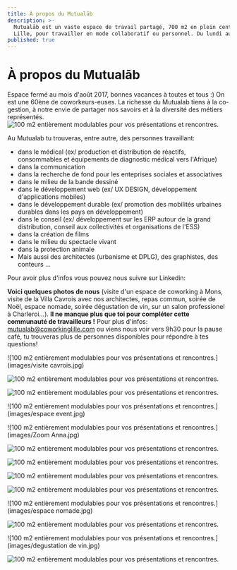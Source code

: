 ```yaml
---
title: À propos du Mutualāb
description: >-
  Mutualāb est un vaste espace de travail partagé, 700 m2 en plein centre de
  Lille, pour travailler en mode collaboratif ou personnel. Du lundi au vendredi de 9h à 19h.
published: true
---
```

# À propos du Mutualāb 
Espace fermé au mois d'août 2017, bonnes vacances à toutes et tous :) 
On est une 60ène de coworkeurs-euses. La richesse du Mutualab tiens à la co-gestion, à notre envie de partager nos savoirs et à la diversité des métiers représentés. 
![100 m2 entièrement modulables pour vos présentations et rencontres.](images/photoscwkrs-mutualab.jpg) 

Au Mutualab tu trouveras, entre autre, des personnes travaillant: 
- dans le médical (ex/ production et distribution de réactifs, consommables et équipements de diagnostic médical vers l'Afrique)
- dans la communication
- dans la recherche de fond pour les enteprises sociales et associatives
- dans le milieu de la bande dessiné
- dans le développement web (ex/ UX DESIGN, développement d'applications mobiles)
- dans le développement durable (ex/ promotion des mobilités urbaines durables dans les pays en développement) 
- dans le conseil (ex/ développement sur les ERP autour de la grand distribution, conseil aux collectivités et organisations de l'ESS)
- dans la création de films 
- dans le milieu du spectacle vivant
- dans la protection animale 
- Mais aussi des architectes (urbanisme et DPLG), des graphistes, des conteurs ...

Pour avoir plus d'infos vous pouvez nous suivre sur Linkedin: 
<script src="//platform.linkedin.com/in.js" type="text/javascript"> lang: fr_FR</script>
<script type="IN/FollowCompany" data-id="1543373" data-counter="right"></script>

**Voici quelques photos de nous** (visite d'un espace de coworking à Mons, visite de la Villa Cavrois avec nos architectes, repas commun, soirée de Noël, espace nomade, soirée dégustation de vin, sur un salon professionel à Charleroi...). 
**Il ne manque plus que toi pour compléter cette communauté de travailleurs !** Pour plus d'infos: mutualab@coworkinglille.com ou viens nous voir vers 9h30 pour la pause café, tu trouveras plus de personnes disponibles pour répondre à tes questions! 

![100 m2 entièrement modulables pour vos présentations et rencontres.](images/visite cavrois.jpg) 

![100 m2 entièrement modulables pour vos présentations et rencontres.](images/15591698_1295089160552861_858348851_n.jpg) 

![100 m2 entièrement modulables pour vos présentations et rencontres.](images/cobouffe.jpg) 

![100 m2 entièrement modulables pour vos présentations et rencontres.](images/espace event.jpg) 

![100 m2 entièrement modulables pour vos présentations et rencontres.](images/Zoom Anna.jpg) 

![100 m2 entièrement modulables pour vos présentations et rencontres.](images/coresto.jpg) 

![100 m2 entièrement modulables pour vos présentations et rencontres.](images/espaceévent.jpg) 

![100 m2 entièrement modulables pour vos présentations et rencontres.](images/ontheroard1.jpg) 

![100 m2 entièrement modulables pour vos présentations et rencontres.](images/20161214_205729.jpg) 

![100 m2 entièrement modulables pour vos présentations et rencontres.](images/espace nomade.jpg)

![100 m2 entièrement modulables pour vos présentations et rencontres.](images/espacenomade1.jpg)

![100 m2 entièrement modulables pour vos présentations et rencontres.](images/degustation de vin.jpg)

![100 m2 entièrement modulables pour vos présentations et rencontres.](images/coffee1.jpg)

